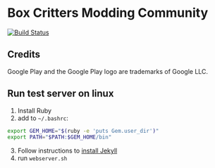 # Box Critters Modding Community
[![Build Status](https://travis-ci.com/boxcritters/bcmc.ga.svg?branch=master)](https://travis-ci.com/boxcritters/bcmc.ga)

## Credits
Google Play and the Google Play logo are trademarks of Google LLC.

## Run test server on linux

1. Install Ruby
2. add to `~/.bashrc`:
```sh
export GEM_HOME="$(ruby -e 'puts Gem.user_dir')"
export PATH="$PATH:$GEM_HOME/bin"
```
3. Follow instructions to [install Jekyll](https://jekyllrb.com/docs/installation/)
4. run `webserver.sh`
